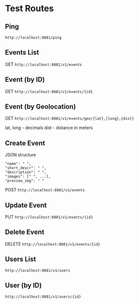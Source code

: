 # Test Routes

## Ping

`http://localhost:8081/ping`

## Events List

GET `http://localhost:8081/v1/events`

## Event (by ID)

GET `http://localhost:8081/v1/events/{id}`

## Event (by Geolocation)

GET `http://localhost:8081/v1/events/geo/{lat},{long},{dist}`

 lat, long - decimals
 dist - distance in meters

## Create Event

JSON structure

    "name": " ",
    "short_descr": " ",
    "description": " ",
    "images": [" ", ...],
    "preview_img": " "

POST `http://localhost:8081/v1/events`

## Update Event

PUT `http://localhost:8081/v1/events/{id}`

## Delete Event

DELETE `http://localhost:8081/v1/events/{id}`

## Users List

`http://localhost:8081/v1/users`

## User (by ID)

`http://localhost:8081/v1/users/{id}`